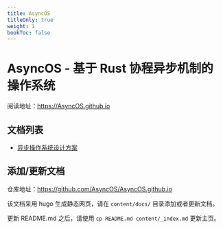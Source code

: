 ```yaml
---
title: AsyncOS
titleOnly: true
weight: 1
bookToc: false
---
```


# AsyncOS - 基于 Rust 协程异步机制的操作系统

阅读地址：<https://AsyncOS.github.io>

## 文档列表

- [异步操作系统设计方案](./content/docs/design/design.md)

## 添加/更新文档

仓库地址：<https://github.com/AsyncOS/AsyncOS.github.io>

该文档采用 hugo 生成静态网页，请在 `content/docs/` 目录添加或者更新文档。

更新 README.md 之后，请使用 `cp README.md content/_index.md` 更新主页。
